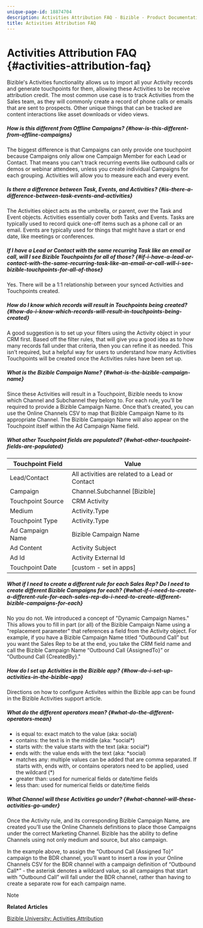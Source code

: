 ```yaml
---
unique-page-id: 18874704
description: Activities Attribution FAQ - Bizible - Product Documentation
title: Activities Attribution FAQ
---
```


# Activities Attribution FAQ {#activities-attribution-faq}

Bizible's Activities functionality allows us to import all your Activity records and generate touchpoints for them, allowing these Activities to be receive attribution credit. The most common use case is to track Activities from the Sales team, as they will commonly create a record of phone calls or emails that are sent to prospects. Other unique things that can be tracked are content interactions like asset downloads or video views.

##### How is this different from Offline Campaigns? {#how-is-this-different-from-offline-campaigns}

The biggest difference is that Campaigns can only provide one touchpoint because Campaigns only allow one Campaign Member for each Lead or Contact. That means you can't track recurring events like outbound calls or demos or webinar attendees, unless you create individual Campaigns for each grouping. Activities will allow you to measure each and every event.

##### Is there a difference between Task, Events, and Activities? {#is-there-a-difference-between-task-events-and-activities}

The Activities object acts as the umbrella, or parent, over the Task and Event objects. Activities essentially cover both Tasks and Events. Tasks are typically used to record quick one-off items such as a phone call or an email. Events are typically used for things that might have a start or end date, like meetings or conferences.

##### If I have a Lead or Contact with the same recurring Task like an email or call, will I see Bizible Touchpoints for all of those? {#if-i-have-a-lead-or-contact-with-the-same-recurring-task-like-an-email-or-call-will-i-see-bizible-touchpoints-for-all-of-those}

Yes. There will be a 1:1 relationship between your synced Activities and Touchpoints created.

##### How do I know which records will result in Touchpoints being created? {#how-do-i-know-which-records-will-result-in-touchpoints-being-created}

A good suggestion is to set up your filters using the Activity object in your CRM first. Based off the filter rules, that will give you a good idea as to how many records fall under that criteria, then you can refine it as needed. This isn’t required, but a helpful way for users to understand how many Activities Touchpoints will be created once the Activities rules have been set up.

##### What is the Bizible Campaign Name? {#what-is-the-bizible-campaign-name}

Since these Activities will result in a Touchpoint, Bizible needs to know which Channel and Subchannel they belong to. For each rule, you’ll be required to provide a Bizible Campaign Name. Once that’s created, you can use the Online Channels CSV to map that Bizible Campaign Name to its appropriate Channel. The Bizible Campaign Name will also appear on the Touchpoint itself within the Ad Campaign Name field.

##### What other Touchpoint fields are populated? {#what-other-touchpoint-fields-are-populated}

| **Touchpoint Field** |**Value** |
|---|---|
| Lead/Contact |All activities are related to a Lead or Contact |
| Campaign |Channel.Subchannel [Bizible] |
| Touchpoint Source |CRM Activity |
| Medium |Activity.Type |
| Touchpoint Type |Activity.Type |
| Ad Campaign Name |Bizible Campaign Name |
| Ad Content |Activity Subject |
| Ad Id |Activity External Id |
| Touchpoint Date |[custom - set in apps] |

##### What if I need to create a different rule for each Sales Rep? Do I need to create different Bizible Campaigns for each? {#what-if-i-need-to-create-a-different-rule-for-each-sales-rep-do-i-need-to-create-different-bizible-campaigns-for-each}

No you do not. We introduced a concept of "Dynamic Campaign Names." This allows you to fill in part (or all) of the Bizible Campaign Name using a "replacement parameter" that references a field from the Activity object. For example, if you have a Bizible Campaign Name titled “Outbound Call” but you want the Sales Rep to be at the end, you take the CRM field name and call the Bizible Campaign Name “Outbound Call {AssignedTo}” or “Outbound Call {CreatedBy}."

##### How do I set up Activities in the Bizible app? {#how-do-i-set-up-activities-in-the-bizible-app}

Directions on how to configure Activites within the Bizible app can be found in the Bizible Activities support article.

##### What do the different operators mean? {#what-do-the-different-operators-mean}

* is equal to: exact match to the value (aka: social)
* contains: the text is in the middle (aka: &#42;social&#42;)
* starts with: the value starts with the text (aka: social&#42;)
* ends with: the value ends with the text (aka: &#42;social)
* matches any: multiple values can be added that are comma separated. If starts with, ends with, or contains operators need to be applied, used the wildcard (&#42;)
* greater than: used for numerical fields or date/time fields
* less than: used for numerical fields or date/time fields

##### What Channel will these Activities go under? {#what-channel-will-these-activities-go-under}

Once the Activity rule, and its corresponding Bizible Campaign Name, are created you’ll use the Online Channels definitions to place those Campaigns under the correct Marketing Channel. Bizible has the ability to define Channels using not only medium and source, but also campaign.

In the example above, to assign the “Outbound Call {Assigned To}” campaign to the BDR channel, you’ll want to insert a row in your Online Channels CSV for the BDR channel with a campaign definition of “Outbound Call&#42;” - the asterisk denotes a wildcard value, so all campaigns that start with “Outbound Call” will fall under the BDR channel, rather than having to create a separate row for each campaign name.

>[!NOTE]
>
>**Related Articles**
>
>[Bizible University: Activities Attribution](https://universityonline.marketo.com/courses/additional-features-1/#/page/5be3747e5b62f440323a468a)

